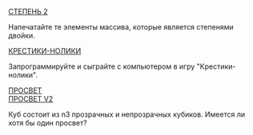 [СТЕПЕНЬ 2](https://github.com/repinnick/devIncHomework/blob/main/degree_2.cpp) <p>Напечатайте те элементы массива, которые является степенями двойки.</p> 

[КРЕСТИКИ-НОЛИКИ](https://github.com/repinnick/devIncHomework/blob/main/tic_tac_toe.cpp) <p>Запрограммируйте и сыграйте с компьютером в игру "Крестики-нолики".</p>

[ПРОСВЕТ](https://github.com/repinnick/devIncHomework/blob/main/cube_ray.cpp) \
[ПРОСВЕТ V2](https://github.com/repinnick/devIncHomework/blob/main/cube_ray_v2.cpp)
<p>Куб состоит из n3 прозрачных и непрозрачных кубиков. Имеется ли хотя бы один просвет?</p>